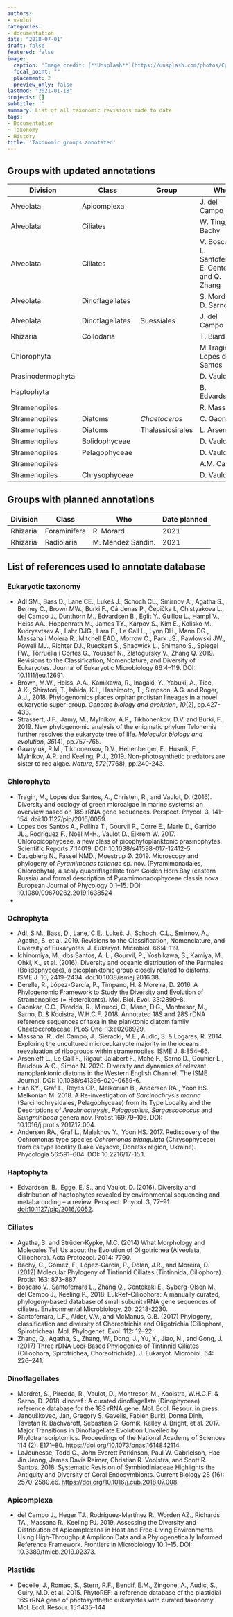 ```yaml
---
authors:
- vaulot
categories:
- documentation
date: "2018-07-01"
draft: false
featured: false
image:
  caption: 'Image credit: [**Unsplash**](https://unsplash.com/photos/CpkOjOcXdUY)'
  focal_point: ""
  placement: 2
  preview_only: false
lastmod: "2021-01-18"
projects: []
subtitle: ''
summary: List of all taxonomic revisions made to date
tags:
- Documentation
- Taxonomy
- History
title: 'Taxonomic groups annotated'
---
```


## Groups with updated annotations

Division | Class | Group | Who | Date |  Version
--- | --- | --- | --- | --- | ---
Alveolata | Apicomplexa | | J. del Campo | 2019 |  4.12  
Alveolata | Ciliates | | W. Ting, C. Bachy | 2017 | 4.7
Alveolata | Ciliates | | V. Boscaro,  L. Santoferrara, E. Gentekaki and Q. Zhang | 2018 | 4.11
Alveolata | Dinoflagellates | | S. Mordret, D. Sarno | 2018  | 4.9  
Alveolata | Dinoflagellates | Suessiales | J. del Campo | 2021  | 4.13  
Rhizaria | Collodaria | | T. Biard | 2015 | 2.0
Chlorophyta |  |  | M.Tragin, A. Lopes dos Santos | 2015 | 3.0
Prasinodermophyta |  |  | D. Vaulot | 2021 | 4.13
Haptophyta |  |  |  B. Edvardsen | 2015 | 4.0
Stramenopiles |  |  |  R. Massana | 2019 | 4.12
Stramenopiles | Diatoms  |  _Chaetoceros_ | C. Gaonkar | 2019 | 4.12
Stramenopiles | Diatoms  | Thalassiosirales | L. Arsenieff | 2021 | 4.13
Stramenopiles | Bolidophyceae |  |  D. Vaulot | 2017 | 4.6
Stramenopiles | Pelagophyceae |  |  D. Vaulot | 2017 | 4.6
Stramenopiles |  | | A.M. Cabello | 2021 | 4.13
Stramenopiles |   Chrysophyceae | | D. Vaulot | 2021 | 4.13

## Groups with planned annotations

Division | Class | Who | Date planned
--- | --- | --- | ---
Rhizaria | Foraminifera | R. Morard | 2021
Rhizaria | Radiolaria | M. Mendez Sandin. | 2021

## List of references used to annotate database

### Eukaryotic taxonomy
* Adl SM., Bass D., Lane CE., Lukeš J., Schoch CL., Smirnov A., Agatha S., Berney C., Brown MW., Burki F., Cárdenas P., Čepička I., Chistyakova L., del Campo J., Dunthorn M., Edvardsen B., Eglit Y., Guillou L., Hampl V., Heiss AA., Hoppenrath M., James TY., Karpov S., Kim E., Kolisko M., Kudryavtsev A., Lahr DJG., Lara E., Le Gall L., Lynn DH., Mann DG., Massana i Molera R., Mitchell EAD., Morrow C., Park JS., Pawlowski JW., Powell MJ., Richter DJ., Rueckert S., Shadwick L., Shimano S., Spiegel FW., Torruella i Cortes G., Youssef N., Zlatogursky V., Zhang Q. 2019. Revisions to the Classification, Nomenclature, and Diversity of Eukaryotes. Journal of Eukaryotic Microbiology 66:4–119. DOI: 10.1111/jeu.12691.
* Brown, M.W., Heiss, A.A., Kamikawa, R., Inagaki, Y., Yabuki, A., Tice, A.K., Shiratori, T., Ishida, K.I., Hashimoto, T., Simpson, A.G. and Roger, A.J., 2018. Phylogenomics places orphan protistan lineages in a novel eukaryotic super-group. *Genome biology and evolution*, *10*(2), pp.427-433.
* Strassert, J.F., Jamy, M., Mylnikov, A.P., Tikhonenkov, D.V. and Burki, F., 2019. New phylogenomic analysis of the enigmatic phylum Telonemia further resolves the eukaryote tree of life. *Molecular biology and evolution*, *36*(4), pp.757-765.
* Gawryluk, R.M., Tikhonenkov, D.V., Hehenberger, E., Husnik, F., Mylnikov, A.P. and Keeling, P.J., 2019. Non-photosynthetic predators are sister to red algae. *Nature*, *572*(7768), pp.240-243.



### Chlorophyta

* Tragin, M., Lopes dos Santos, A., Christen, R., and Vaulot, D. (2016). Diversity and ecology of green microalgae in marine systems: an overview based on 18S rRNA gene sequences. Perspect. Phycol. 3, 141–154. doi:10.1127/pip/2016/0059.
* Lopes dos Santos A., Pollina T., Gourvil P., Corre E., Marie D., Garrido JL., Rodríguez F., Noël M-H., Vaulot D., Eikrem W. 2017. Chloropicophyceae, a new class of picophytoplanktonic prasinophytes. Scientific Reports 7:14019. DOI: 10.1038/s41598-017-12412-5.
* Daugbjerg N., Fassel NMD., Moestrup Ø. 2019. Microscopy and phylogeny of _Pyramimonas tatianae_ sp. nov. (Pyramimonadales, Chlorophyta), a scaly quadriflagellate from Golden Horn Bay (eastern Russia) and formal description of Pyramimonadophyceae classis nova . European Journal of Phycology 0:1–15. DOI: 10.1080/09670262.2019.1638524
* 

### Ochrophyta
* Adl, S.M., Bass, D., Lane, C.E., Lukeš, J., Schoch, C.L., Smirnov, A., Agatha, S. et al. 2019. Revisions to the Classification, Nomenclature, and Diversity of Eukaryotes. J. Eukaryot. Microbiol. 66:4–119.
* Ichinomiya, M., dos Santos, A. L., Gourvil, P., Yoshikawa, S., Kamiya, M., Ohki, K., et al. (2016). Diversity and oceanic distribution of the Parmales (Bolidophyceae), a picoplanktonic group closely related to diatoms. ISME J. 10, 2419–2434. doi:10.1038/ismej.2016.38.
* Derelle, R., López-García, P., Timpano, H. & Moreira, D. 2016. A Phylogenomic Framework to Study the Diversity and Evolution of Stramenopiles (= Heterokonts). Mol. Biol. Evol. 33:2890–8.
* Gaonkar, C.C., Piredda, R., Minucci, C., Mann, D.G., Montresor, M., Sarno, D. & Kooistra, W.H.C.F. 2018. Annotated 18S and 28S rDNA reference sequences of taxa in the planktonic diatom family Chaetocerotaceae. PLoS One. 13:e0208929.
* Massana, R., del Campo, J., Sieracki, M.E., Audic, S. & Logares, R. 2014. Exploring the uncultured microeukaryote majority in the oceans: reevaluation of ribogroups within stramenopiles. ISME J. 8:854–66.
* Arsenieff L., Le Gall F., Rigaut-Jalabert F., Mahé F., Sarno D., Gouhier L., Baudoux A-C., Simon N. 2020. Diversity and dynamics of relevant nanoplanktonic diatoms in the Western English Channel. The ISME Journal. DOI: 10.1038/s41396-020-0659-6.
* Han KY., Graf L., Reyes CP., Melkonian B., Andersen RA., Yoon HS., Melkonian M. 2018. A Re-investigation of _Sarcinochrysis marina_ (Sarcinochrysidales, Pelagophyceae) from its Type Locality and the Descriptions of _Arachnochrysis_, _Pelagospilus_, _Sargassococcus_ and _Sungminbooa_ genera nov. Protist 169:79–106. DOI: 10.1016/j.protis.2017.12.004.
* Andersen RA., Graf L., Malakhov Y., Yoon HS. 2017. Rediscovery of the Ochromonas type species _Ochromonas triangulata_ (Chrysophyceae) from its type locality (Lake Veysove, Donetsk region, Ukraine). Phycologia 56:591–604. DOI: 10.2216/17-15.1.

### Haptophyta
* Edvardsen, B., Egge, E. S., and Vaulot, D. (2016). Diversity and distribution of haptophytes revealed by environmental sequencing and metabarcoding – a review. Perspect. Phycol. 3, 77–91. [doi:10.1127/pip/2016/0052](https://dx.doi.org/10.1127/pip/2016/0052).

### Ciliates
* Agatha, S. and Strüder-Kypke, M.C. (2014) What Morphology and Molecules Tell Us about the Evolution of Oligotrichea (Alveolata, Ciliophora). Acta Protozool. 2014: 7790.
* Bachy, C., Gómez, F., López-García, P., Dolan, J.R., and Moreira, D. (2012) Molecular Phylogeny of Tintinnid Ciliates (Tintinnida, Ciliophora). Protist 163: 873–887.
* Boscaro V., Santoferrara L., Zhang Q., Gentekaki E., Syberg-Olsen M., del Campo J., Keeling P., 2018. EukRef–Ciliophora: A manually curated, phylogeny‐based database of small subunit rRNA gene sequences of ciliates. Environmental Microbiology, 20: 2218-2230.
* Santoferrara, L.F., Alder, V.V., and McManus, G.B. (2017) Phylogeny, classification and diversity of Choreotrichia and Oligotrichia (Ciliophora, Spirotrichea). Mol. Phylogenet. Evol. 112: 12–22.
* Zhang, Q., Agatha, S., Zhang, W., Dong, J., Yu, Y., Jiao, N., and Gong, J. (2017) Three rDNA Loci-Based Phylogenies of Tintinnid Ciliates (Ciliophora, Spirotrichea, Choreotrichida). J. Eukaryot. Microbiol. 64: 226–241.

### Dinoflagellates
* Mordret, S., Piredda, R., Vaulot, D., Montresor, M., Kooistra, W.H.C.F. & Sarno, D. 2018. <scp>dinoref</scp> : A curated dinoflagellate (Dinophyceae) reference database for the 18S rRNA gene. Mol. Ecol. Resour. in press.
* Janouškovec, Jan, Gregory S. Gavelis, Fabien Burki, Donna Dinh, Tsvetan R. Bachvaroff, Sebastian G. Gornik, Kelley J. Bright, et al. 2017. Major Transitions in Dinoflagellate Evolution Unveiled by Phylotranscriptomics. Proceedings of the National Academy of Sciences 114 (2): E171–80. https://doi.org/10.1073/pnas.1614842114.
* LaJeunesse, Todd C., John Everett Parkinson, Paul W. Gabrielson, Hae Jin Jeong, James Davis Reimer, Christian R. Voolstra, and Scott R. Santos. 2018. Systematic Revision of Symbiodiniaceae Highlights the Antiquity and Diversity of Coral Endosymbionts. Current Biology 28 (16): 2570-2580.e6. https://doi.org/10.1016/j.cub.2018.07.008.

### Apicomplexa
* del Campo J., Heger TJ., Rodríguez-Martínez R., Worden AZ., Richards TA., Massana R., Keeling PJ. 2019. Assessing the Diversity and Distribution of Apicomplexans in Host and Free-Living Environments Using High-Throughput Amplicon Data and a Phylogenetically Informed Reference Framework. Frontiers in Microbiology 10:1–15. DOI: 10.3389/fmicb.2019.02373.

### Plastids
* Decelle, J., Romac, S., Stern, R.F., Bendif, E.M., Zingone, A., Audic, S., Guiry, M.D. et al. 2015. PhytoREF: a reference database of the plastidial 16S rRNA gene of photosynthetic eukaryotes with curated taxonomy. Mol. Ecol. Resour. 15:1435–144
